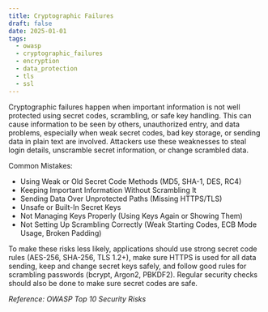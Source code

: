 ```yaml
---
title: Cryptographic Failures
draft: false
date: 2025-01-01
tags:
  - owasp
  - cryptographic_failures
  - encryption
  - data_protection
  - tls
  - ssl
---
```


Cryptographic failures happen when important information is not well protected using secret codes, scrambling, or safe key handling. This can cause information to be seen by others, unauthorized entry, and data problems, especially when weak secret codes, bad key storage, or sending data in plain text are involved. Attackers use these weaknesses to steal login details, unscramble secret information, or change scrambled data.

Common Mistakes:

- Using Weak or Old Secret Code Methods (MD5, SHA-1, DES, RC4)
- Keeping Important Information Without Scrambling It
- Sending Data Over Unprotected Paths (Missing HTTPS/TLS)
- Unsafe or Built-In Secret Keys
- Not Managing Keys Properly (Using Keys Again or Showing Them)
- Not Setting Up Scrambling Correctly (Weak Starting Codes,
ECB Mode Usage, Broken Padding)

To make these risks less likely, applications should use strong secret code rules (AES-256, SHA-256, TLS 1.2+), make sure HTTPS is used for all data sending, keep and change secret keys safely, and follow good rules for scrambling passwords (bcrypt, Argon2, PBKDF2). Regular security checks should also be done to make sure secret codes are safe.

*Reference: OWASP Top 10 Security Risks*
